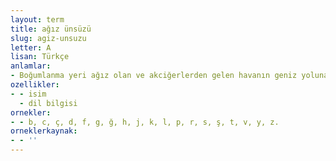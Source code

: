```yaml
---
layout: term
title: ağız ünsüzü
slug: agiz-unsuzu
letter: A
lisan: Türkçe
anlamlar:
- Boğumlanma yeri ağız olan ve akciğerlerden gelen havanın geniz yoluna kaymadan ağız boşluğundan geçmesi ile oluşan ünsüz
ozellikler:
- - isim
  - dil bilgisi
ornekler:
- - b, c, ç, d, f, g, ğ, h, j, k, l, p, r, s, ş, t, v, y, z.
orneklerkaynak:
- - ''
---
```

